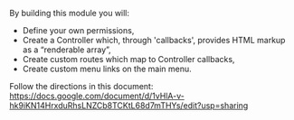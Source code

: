 By building this module you will:
* Define your own permissions,
* Create a Controller which, through 'callbacks', provides HTML markup as a “renderable array”,
* Create custom routes which map to Controller callbacks,
* Create custom menu links on the main menu.

Follow the directions in this document:
https://docs.google.com/document/d/1vHlA-v-hk9iKN14HrxduRhsLNZCb8TCKtL68d7mTHYs/edit?usp=sharing
